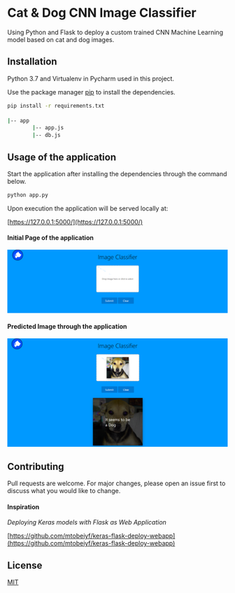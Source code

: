 # Cat & Dog CNN Image Classifier

Using Python and Flask to deploy a custom trained CNN Machine Learning model based on cat and dog images.

## Installation

Python 3.7 and Virtualenv in Pycharm used in this project. 

Use the package manager [pip](https://pip.pypa.io/en/stable/) to install the dependencies. 

```bash
pip install -r requirements.txt

|-- app
        |-- app.js
        |-- db.js
```

## Usage of the application
Start the application after installing the dependencies through the command below.

```python
python app.py
```
Upon execution the application will be served locally at:

[https://127.0.0.1:5000/](https://127.0.0.1:5000/)

#### Initial Page of the application

![alt text](https://github.com/haxamxam/CNN_ImageClassifier_CatDog/blob/main/First_Image.png?raw=true)

#### Predicted Image through the application
![alt text](https://github.com/haxamxam/CNN_ImageClassifier_CatDog/blob/main/Predicted_Image.png?raw=true)


## Contributing
Pull requests are welcome. For major changes, please open an issue first to discuss what you would like to change.


#### Inspiration

*Deploying Keras models with Flask as Web Application*

[https://github.com/mtobeiyf/keras-flask-deploy-webapp](https://github.com/mtobeiyf/keras-flask-deploy-webapp)

## License
[MIT](https://choosealicense.com/licenses/mit/)
